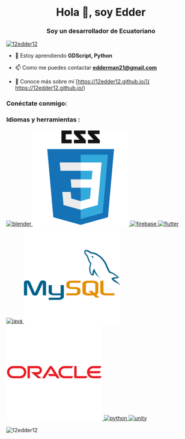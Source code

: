 <h1 align="center">Hola 👋, soy Edder</h1>
<h3 align="center">Soy un desarrollador de Ecuatoriano</h3>

<p align="left"> <a href="https:/ /github.com/ryo-ma/github-profile-tropic"><img src="https://github-profile-tropico.vercel.app/?username=12edder12" alt="12edder12" /></a > </p>

- 🌱 Estoy aprendiendo **GDScript, Python**

- 📫 Como me puedes contactar **edderman21@gmail.com**

- 📄 Conoce más sobre mí [https://12edder12.github.io/]( https://12edder12.github.io/)

<h3 align="left">Conéctate conmigo:</h3>
<p align="left">
</p>

<h3 align="left">Idiomas y herramientas :</h3>
<p align="left"> <a href="https://www.blender.org/" target="_blank" rel="noreferrer"> <img src="https://descargar .blender.org/branding/community/blender_community_badge_white.svg" alt="blender" width="40" height="40"/> </a> <a href="https://www.w3schools.com/css /" target="_blank" rel="noreferrer"> <img src="https://raw.githubusercontent.com/devicons/devicon/master/icons/css3/css3-original-wordmark.svg" alt="css3 " ancho="40" alto="40"/> </a> <a href="https://firebase.google.com/" target="_blank" rel="noreferrer"> <img src="https ://www.vectorlogo.zone/logos/firebase/firebase-icon.svg" alt="firebase" width="40" height="40"/> </a> <a href="https://flutter .dev" target="_blank" rel="noreferrer"> <img src="https://www.vectorlogo.zone/logos/flutterio/flutterio-icon.svg" alt="flutter" width="40" height ="40"/> </a> <a href="https://www.java.com" target="_blank" rel="noreferrer"> <img src="https://raw.githubusercontent.com /devicons/devicon/master/icons/java/java-original.svg" alt="java" width="40" height="40"/> </a> <a href="https://www.mysql .com/" target="_blank" rel="noreferrer"> <img src="https://raw.githubusercontent.com/devicons/devicon/master/icons/mysql/mysql-original-wordmark.svg" alt= "mysql" ancho="40" alto="40"/> </a> <a href="https://www.oracle.com/" target="_blank" rel="noreferrer"> <img src="https://raw.githubusercontent.com/devicons/devicon/master/icons/oracle/oracle-original.svg" alt="oracle" ancho="40" alto="40"/> </a> <a href="https://www.python.org" target="_blank" rel="noreferrer"> <img src="https:/ /raw.githubusercontent.com/devicons/devicon/master/icons/python/python-original.svg" alt="python" width="40" height="40"/> </a> <a href="https ://unity.com/" target="_blank" rel="noreferrer"> <img src="https://www.vectorlogo.zone/logos/unity3d/unity3d-icon.svg" alt="unity" ancho ="40" altura="40"/> </a> </p>

<p><img align="center" src="https://github-readme-stats.vercel.app/api/top-langs?username=12edder12&show_icons=true&locale=en&layout=compact" alt="12edder12" /> </p>
